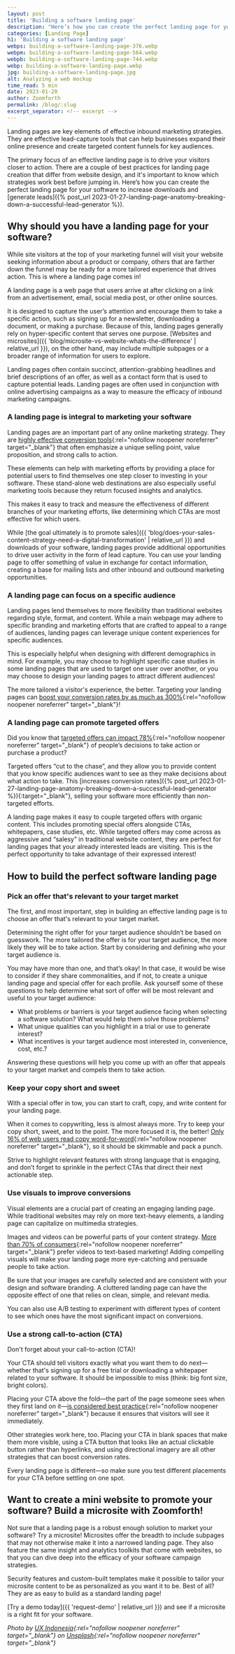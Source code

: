 ```yaml
---
layout: post
title: 'Building a software landing page'
description: "Here’s how you can create the perfect landing page for your software to increase downloads and generate leads."
categories: [Landing Page]
h1: 'Building a software landing page'
webps: building-a-software-landing-page-376.webp
webpm: building-a-software-landing-page-564.webp
webpb: building-a-software-landing-page-744.webp
webp: building-a-software-landing-page.webp
jpg: building-a-software-landing-page.jpg
alt: Analyzing a web mockup
time_read: 5 min
date: 2023-01-20
author: Zoomforth
permalink: /blog/:slug
excerpt_separator: <!-- excerpt -->
---
```

Landing pages are key elements of effective inbound marketing strategies. They are effective lead-capture tools that can help businesses expand their online presence and create targeted content funnels for key audiences.
<!-- excerpt -->

The primary focus of an effective landing page is to drive your visitors closer to action. There are a couple of best practices for landing page creation that differ from website design, and it's important to know which strategies work best before jumping in. Here’s how you can create the perfect landing page for your software to increase downloads and [generate leads]({% post_url 2023-01-27-landing-page-anatomy-breaking-down-a-successful-lead-generator %}).

## Why should you have a landing page for your software?

While site visitors at the top of your marketing funnel will visit your website seeking information about a product or company, others that are farther down the funnel may be ready for a more tailored experience that drives action. This is where a landing page comes in!

A landing page is a web page that users arrive at after clicking on a link from an advertisement, email, social media post, or other online sources.

It is designed to capture the user’s attention and encourage them to take a specific action, such as signing up for a newsletter, downloading a document, or making a purchase. Because of this, landing pages generally rely on hyper-specific content that serves one purpose. [Websites and microsites]({{ 'blog/microsite-vs-website-whats-the-difference' | relative_url }}), on the other hand, may include multiple subpages or a broader range of information for users to explore.

Landing pages often contain succinct, attention-grabbing headlines and brief descriptions of an offer, as well as a contact form that is used to capture potential leads. Landing pages are often used in conjunction with online advertising campaigns as a way to measure the efficacy of inbound marketing campaigns.

### A landing page is integral to marketing your software

Landing pages are an important part of any online marketing strategy. They are [highly effective conversion tools](https://www.forbes.com/sites/theyec/2021/10/06/what-goes-into-an-effective-sales-funnel/?sh=565644661a37){:rel="nofollow noopener noreferrer" target="_blank"} that often emphasize a unique selling point, value proposition, and strong calls to action.

These elements can help with marketing efforts by providing a place for potential users to find themselves one step closer to investing in your software. These stand-alone web destinations are also especially useful marketing tools because they return focused insights and analytics.

This makes it easy to track and measure the effectiveness of different branches of your marketing efforts, like determining which CTAs are most effective for which users.

While [the goal ultimately is to promote sales]({{ 'blog/does-your-sales-content-strategy-need-a-digital-transformation' | relative_url }}) and downloads of your software, landing pages provide additional opportunities to drive user activity in the form of lead capture. You can use your landing page to offer something of value in exchange for contact information, creating a base for mailing lists and other inbound and outbound marketing opportunities.

### A landing page can focus on a specific audience

Landing pages lend themselves to more flexibility than traditional websites regarding style, format, and content. While a main webpage may adhere to specific branding and marketing efforts that are crafted to appeal to a range of audiences, landing pages can leverage unique content experiences for specific audiences.

This is especially helpful when designing with different demographics in mind. For example, you may choose to highlight specific case studies in some landing pages that are used to target one user over another, or you may choose to design your landing pages to attract different audiences!

The more tailored a visitor's experience, the better. Targeting your landing pages can [boost your conversion rates by as much as 300%](https://techjury.net/blog/landing-page-statistics/#gref){:rel="nofollow noopener noreferrer" target="_blank"}!

### A landing page can promote targeted offers

Did you know that [targeted offers can impact 78%](https://www.mytotalretail.com/promo/5-critical-retailer-statistics-wp/){:rel="nofollow noopener noreferrer" target="_blank"} of people’s decisions to take action or purchase a product?

Targeted offers “cut to the chase”, and they allow you to provide content that you know specific audiences want to see as they make decisions about what action to take. This [increases conversion rates]({% post_url 2023-01-27-landing-page-anatomy-breaking-down-a-successful-lead-generator %}){:target="_blank"}, selling your software more efficiently than non-targeted efforts.

A landing page makes it easy to couple targeted offers with organic content. This includes promoting special offers alongside CTAs, whitepapers, case studies, etc. While targeted offers may come across as aggressive and “salesy” in traditional website content, they are perfect for landing pages that your already interested leads are visiting. This is the perfect opportunity to take advantage of their expressed interest!

## How to build the perfect software landing page

### Pick an offer that's relevant to your target market

The first, and most important, step in building an effective landing page is to choose an offer that's relevant to your target market.

Determining the right offer for your target audience shouldn’t be based on guesswork. The more tailored the offer is for your target audience, the more likely they will be to take action. Start by considering and defining who your target audience is.

You may have more than one, and that’s okay! In that case, it would be wise to consider if they share commonalities, and if not, to create a unique landing page and special offer for each profile.
Ask yourself some of these questions to help determine what sort of offer will be most relevant and useful to your target audience:

* What problems or barriers is your target audience facing when selecting a software solution? What would help them solve those problems?
* What unique qualities can you highlight in a trial or use to generate interest?
* What incentives is your target audience most interested in, convenience, cost, etc.?

Answering these questions will help you come up with an offer that appeals to your target market and compels them to take action.

### Keep your copy short and sweet

With a special offer in tow, you can start to craft, copy, and write content for your landing page.

When it comes to copywriting, less is almost always more. Try to keep your copy short, sweet, and to the point. The more focused it is, the better! [Only 16% of web users read copy word-for-word](https://www.nngroup.com/articles/how-users-read-on-the-web/){:rel="nofollow noopener noreferrer" target="_blank"}, so it should be skimmable and pack a punch.

Strive to highlight relevant features with strong language that is engaging, and don’t forget to sprinkle in the perfect CTAs that direct their next actionable step.

### Use visuals to improve conversions

Visual elements are a crucial part of creating an engaging landing page. While traditional websites may rely on more text-heavy elements, a landing page can capitalize on multimedia strategies.

Images and videos can be powerful parts of your content strategy. [More than 70% of consumers](https://www.retaildive.com/news/72-of-consumers-prefer-videos-to-text-marketing/524161/){:rel="nofollow noopener noreferrer" target="_blank"} prefer videos to text-based marketing! Adding compelling visuals will make your landing page more eye-catching and persuade people to take action.

Be sure that your images are carefully selected and are consistent with your design and software branding. A cluttered landing page can have the opposite effect of one that relies on clean, simple, and relevant media.

You can also use A/B testing to experiment with different types of content to see which ones have the most significant impact on conversions.

### Use a strong call-to-action (CTA)

Don't forget about your call-to-action (CTA)!

Your CTA should tell visitors exactly what you want them to do next— whether that's signing up for a free trial or downloading a whitepaper related to your software. It should be impossible to miss (think: big font size, bright colors).

Placing your CTA above the fold—the part of the page someone sees when they first land on it—[is considered best practice](https://www.linkedin.com/pulse/8-quick-website-tweaks-boost-your-brand-april-hodge?trk=pulse-article){:rel="nofollow noopener noreferrer" target="_blank"} because it ensures that visitors will see it immediately.

Other strategies work here, too. Placing your CTA in blank spaces that make them more visible, using a CTA button that looks like an actual clickable button rather than hyperlinks, and using directional imagery are all other strategies that can boost conversion rates.

Every landing page is different—so make sure you test different placements for your CTA before settling on one spot.

## Want to create a mini website to promote your software? Build a microsite with Zoomforth!

Not sure that a landing page is a robust enough solution to market your software? Try a microsite!
Microsites offer the breadth to include subpages that may not otherwise make it into a narrowed landing page. They also feature the same insight and analytics toolkits that come with websites, so that you can dive deep into the efficacy of your software campaign strategies.

Security features and custom-built templates make it possible to tailor your microsite content to be as personalized as you want it to be. Best of all? They are as easy to build as a standard landing page!

[Try a demo today]({{ 'request-demo' | relative_url }}) and see if a microsite is a right fit for your software.

*Photo by [UX Indonesia](https://unsplash.com/@uxindo?utm_source=unsplash&utm_medium=referral&utm_content=creditCopyText){:rel="nofollow noopener noreferrer" target="_blank"} on [Unsplash](https://unsplash.com/s/photos/sales?utm_source=unsplash&utm_medium=referral&utm_content=creditCopyText){:rel="nofollow noopener noreferrer" target="_blank"}*
